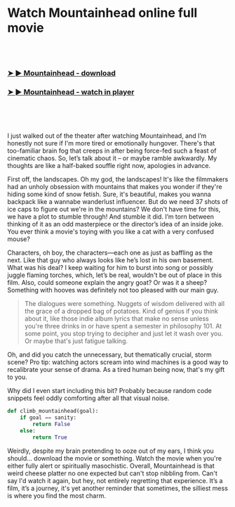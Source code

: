 <h1>Watch Mountainhead online full movie</h1>


<br><br>

<h3><a href="https://Bobs-enifspokon1985.github.io/ehbzaimcay/">➤ ► Mountainhead - download</a></h3> 
<h3><a href="https://Bobs-enifspokon1985.github.io/ehbzaimcay/">➤ ► Mountainhead - watch in player</a></h3>


<br><br><br>


I just walked out of the theater after watching Mountainhead, and I’m honestly not sure if I'm more tired or emotionally hungover. There's that too-familiar brain fog that creeps in after being force-fed such a feast of cinematic chaos. So, let’s talk about it – or maybe ramble awkwardly. My thoughts are like a half-baked souffle right now, apologies in advance.

First off, the landscapes. Oh my god, the landscapes! It's like the filmmakers had an unholy obsession with mountains that makes you wonder if they're hiding some kind of snow fetish. Sure, it's beautiful, makes you wanna backpack like a wannabe wanderlust influencer. But do we need 37 shots of ice caps to figure out we're in the mountains? We don't have time for this, we have a plot to stumble through! And stumble it did. I’m torn between thinking of it as an odd masterpiece or the director’s idea of an inside joke. You ever think a movie's toying with you like a cat with a very confused mouse?

Characters, oh boy, the characters—each one as just as baffling as the next. Like that guy who always looks like he’s lost in his own basement. What was his deal? I keep waiting for him to burst into song or possibly juggle flaming torches, which, let’s be real, wouldn't be out of place in this film. Also, could someone explain the angry goat? Or was it a sheep? Something with hooves was definitely not too pleased with our main guy. 

>The dialogues were something. Nuggets of wisdom delivered with all the grace of a dropped bag of potatoes. Kind of genius if you think about it, like those indie album lyrics that make no sense unless you're three drinks in or have spent a semester in philosophy 101. At some point, you stop trying to decipher and just let it wash over you. Or maybe that's just fatigue talking. 

Oh, and did you catch the unnecessary, but thematically crucial, storm scene? Pro tip: watching actors scream into wind machines is a good way to recalibrate your sense of drama. As a tired human being now, that's my gift to you.

Why did I even start including this bit? Probably because random code snippets feel oddly comforting after all that visual noise. 
```python
def climb_mountainhead(goal):
    if goal == sanity:
        return False
    else:
        return True
```

Weirdly, despite my brain pretending to ooze out of my ears, I think you should… download the movie or something. Watch the movie when you're either fully alert or spiritually masochistic. Overall, Mountainhead is that weird cheese platter no one expected but can't stop nibbling from. Can't say I'd watch it again, but hey, not entirely regretting that experience. It’s a film, it’s a journey, it's yet another reminder that sometimes, the silliest mess is where you find the most charm.
